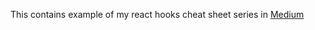 This contains example of my react hooks cheat sheet series in [Medium](https://medium.com/@vinod.mby)
